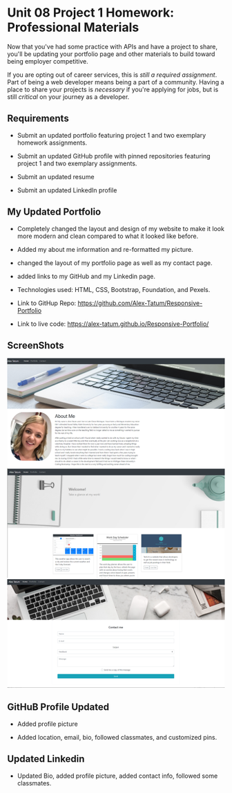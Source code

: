 # Unit 08 Project 1 Homework: Professional Materials

Now that you've had some practice with APIs and have a project to share, you'll be updating your portfolio page and other materials to build toward being employer competitive.

If you are opting out of career services, this is _still a required assignment_. Part of being a web developer means being a part of a community. Having a place to share your projects is _necessary_ if you're applying for jobs, but is still _critical_ on your journey as a developer.

## Requirements

* Submit an updated portfolio featuring project 1 and two exemplary homework assignments.

* Submit an updated GitHub profile with pinned repositories featuring project 1 and two exemplary assignments.

* Submit an updated resume

* Submit an updated LinkedIn profile

## My Updated Portfolio

* Completely changed the layout and design of my website to make it look more modern and clean compared to what it looked like before. 
 
* Added my about me information and re-formatted my picture.

* changed the layout of my portfolio page as well as my contact page.

* added links to my GitHub and my Linkedin page.

* Technologies used: HTML, CSS, Bootstrap, Foundation, and Pexels.

* Link to GitHup Repo: https://github.com/Alex-Tatum/Responsive-Portfolio

* Link to live code: https://alex-tatum.github.io/Responsive-Portfolio/

## ScreenShots
![Images/ScreenshotHome.png](Images/ScreenshotHome.png)
![Images/PortfolioPage.png](Images/PortfolioPage.png)
![Images/ContactPage.png](Images/ContactPage.png)

## GitHuB Profile Updated

* Added profile picture

* Added location, email, bio, followed classmates, and customized pins. 

## Updated Linkedin 

* Updated Bio, added profile picture, added contact info, followed some classmates. 